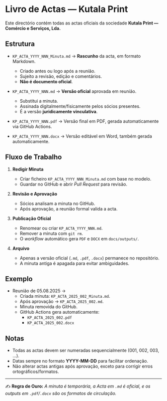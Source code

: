 # Livro de Actas — Kutala Print

Este directório contém todas as actas oficiais da sociedade **Kutala Print — Comércio e Serviços, Lda.**  

## Estrutura

- `KP_ACTA_YYYY_NNN_Minuta.md` → **Rascunho** da acta, em formato Markdown.  
  - Criado antes ou logo após a reunião.  
  - Sujeito a revisão, edição e comentários.  
  - **Não é documento oficial**.  

- `KP_ACTA_YYYY_NNN.md` → **Versão oficial** aprovada em reunião.  
  - Substitui a minuta.  
  - Assinada digitalmente/fisicamente pelos sócios presentes.  
  - É a versão **juridicamente vinculativa**.  

- `KP_ACTA_YYYY_NNN.pdf` → Versão final em PDF, gerada automaticamente via GitHub Actions.  
- `KP_ACTA_YYYY_NNN.docx` → Versão editável em Word, também gerada automaticamente.  

## Fluxo de Trabalho

1. **Redigir Minuta**
   - Criar ficheiro `KP_ACTA_YYYY_NNN_Minuta.md` com base no modelo.  
   - Guardar no GitHub e abrir *Pull Request* para revisão.  

2. **Revisão e Aprovação**
   - Sócios analisam a minuta no GitHub.  
   - Após aprovação, a reunião formal valida a acta.  

3. **Publicação Oficial**
   - Renomear ou criar `KP_ACTA_YYYY_NNN.md`.  
   - Remover a minuta com `git rm`.  
   - O *workflow* automático gera `PDF` e `DOCX` em `docs/outputs/`.  

4. **Arquivo**
   - Apenas a versão oficial (`.md`, `.pdf`, `.docx`) permanece no repositório.  
   - A minuta antiga é apagada para evitar ambiguidades.  

## Exemplo

- Reunião de 05.08.2025 →  
  - Criada minuta: `KP_ACTA_2025_002_Minuta.md`.  
  - Após aprovação → `KP_ACTA_2025_002.md`.  
  - Minuta removida do GitHub.  
  - GitHub Actions gera automaticamente:  
    - `KP_ACTA_2025_002.pdf`  
    - `KP_ACTA_2025_002.docx`  

## Notas

- Todas as actas devem ser numeradas sequencialmente (001, 002, 003, …).  
- Datas sempre no formato **YYYY-MM-DD** para facilitar ordenação.  
- Não alterar actas antigas após aprovação, exceto para corrigir erros ortográficos/formatos.  

---
✍️ **Regra de Ouro:** *A minuta é temporária, a Acta em `.md` é oficial, e os outputs em `.pdf`/`.docx` são os formatos de circulação.*
